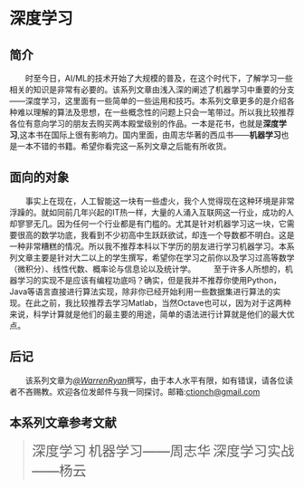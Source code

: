 # **深度学习**
## **简介**
&emsp;&emsp;时至今日，AI/ML的技术开始了大规模的普及，在这个时代下，了解学习一些相关的知识是非常有必要的。该系列文章由浅入深的阐述了机器学习中重要的分支——深度学习，这里面有一些简单的一些运用和技巧。本系列文章更多的是介绍各种难以理解的算法及思想，在一些概念性的问题上只会一笔带过。所以我比较推荐各位有意向学习的朋友去购买两本殿堂级别的作品。一本是花书，也就是**深度学习**,这本书在国际上很有影响力。国内里面，由周志华著的西瓜书——**机器学习**也是一本不错的书籍。希望你看完这一系列文章之后能有所收货。
## **面向的对象**
&emsp;&emsp;事实上在现在，人工智能这一块有一些虚火，我个人觉得现在这种环境是非常浮躁的。就如同前几年兴起的IT热一样，大量的人涌入互联网这一行业，成功的人却寥寥无几。因为任何一个行业都是有门槛的。尤其是针对机器学习这一块，它需要很高的数学功底，我看到不少初高中生跃跃欲试，却连一个导数都不明白。这是一种非常糟糕的情况。所以我不推荐本科以下学历的朋友进行学习机器学习。本系列文章主要是针对大二以上的学生撰写，希望你在学习之前你以及学习过高等数学（微积分）、线性代数、概率论与信息论以及统计学。
&emsp;&emsp;至于许多人所想的，机器学习的实现不是应该有编程功底吗？确实，但是我并不推荐你使用Python，Java等语言直接进行算法实现，除非你已经开始利用一些数据集进行算法的实现。在此之前，我比较推荐去学习Matlab，当然Octave也可以，因为对于这两种来说，科学计算就是他们的最主要的用途，简单的语法进行计算就是他们的最大优点。
## **后记**
&emsp;&emsp;该系列文章为[*@WarrenRyan*](https://blog.tity.online)撰写，由于本人水平有限，如有错误，请各位读者不吝赐教。欢迎各位发邮件与我一同探讨。邮箱:ctionch@gmail.com

## 本系列文章参考文献
> <font size=5>深度学习</font>
> <font size=5>机器学习——周志华</font>
> <font size=5>深度学习实战——杨云</font>